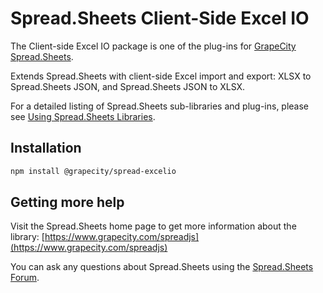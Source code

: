 # Spread.Sheets Client-Side Excel IO

The Client-side Excel IO package is one of the plug-ins for [GrapeCity Spread.Sheets](https://www.grapecity.com/spreadjs).

Extends Spread.Sheets with client-side Excel import and export: XLSX to Spread.Sheets JSON, and Spread.Sheets JSON to XLSX.

For a detailed listing of Spread.Sheets sub-libraries and plug-ins, please see [Using Spread.Sheets Libraries](http://help.grapecity.com/spread/SpreadSheets11/webframe.html#modules.html).

## Installation
```sh
npm install @grapecity/spread-excelio
```

## Getting more help
Visit the Spread.Sheets home page to get more information about the library:
[https://www.grapecity.com/spreadjs](https://www.grapecity.com/spreadjs)

You can ask any questions about Spread.Sheets using the [Spread.Sheets Forum](https://www.grapecity.com/forums/spread-sheets).
